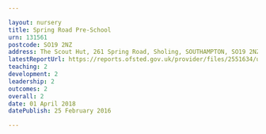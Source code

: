 ```yaml
---

layout: nursery
title: Spring Road Pre-School
urn: 131561
postcode: SO19 2NZ
address: The Scout Hut, 261 Spring Road, Sholing, SOUTHAMPTON, SO19 2NZ
latestReportUrl: https://reports.ofsted.gov.uk/provider/files/2551634/urn/131561.pdf
teaching: 2
development: 2
leadership: 2
outcomes: 2
overall: 2
date: 01 April 2018 
datePublish: 25 February 2016

---
```

